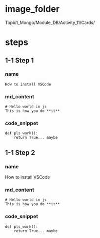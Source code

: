 # image_folder
Topic1_Mongo/Module_DB/Activity_11/Cards/

# steps

## 1-1 Step 1

### name
```
How to install VSCode    
```     

### md_content
```
# Hello world in js
This is how you do **it**
```

### code_snippet
```
def pls_work():
    return True... maybe
```

## 1-1 Step 2

### name
How to install VSCode

### md_content
```
# Hello world in js
This is how you do **it**
```

### code_snippet
```
def pls_work():
    return True... maybe 
```
